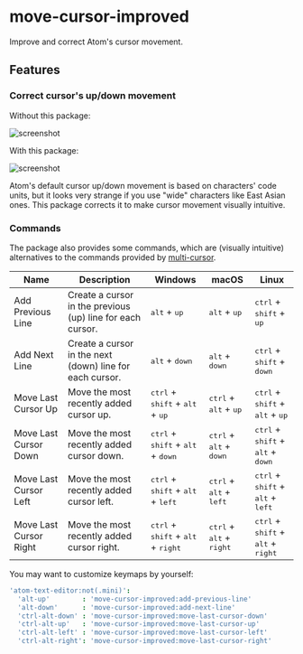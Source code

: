 # move-cursor-improved
Improve and correct Atom's cursor movement.

## Features
### Correct cursor's up/down movement
Without this package:

![screenshot](https://github.com/susisu/move-cursor-improved/wiki/images/without-mci.gif)

With this package:

![screenshot](https://github.com/susisu/move-cursor-improved/wiki/images/with-mci.gif)

Atom's default cursor up/down movement is based on characters' code units, but it looks very strange if you use "wide" characters like East Asian ones.
This package corrects it to make cursor movement visually intuitive.

### Commands
The package also provides some commands, which are (visually intuitive) alternatives to the commands provided by [multi-cursor](https://atom.io/packages/multi-cursor).

| Name                   | Description                                                | Windows                                                                | macOS                                               | Linux                                                                  |
| ---------------------- | ---------------------------------------------------------- | ---------------------------------------------------------------------- | --------------------------------------------------- | ---------------------------------------------------------------------- |
| Add Previous Line      | Create a cursor in the previous (up) line for each cursor. | <kbd>alt</kbd> + <kbd>up</kbd>                                         | <kbd>alt</kbd> + <kbd>up</kbd>                      | <kbd>ctrl</kbd> + <kbd>shift</kbd> + <kbd>up</kbd>                     |
| Add Next Line          | Create a cursor in the next (down) line for each cursor.   | <kbd>alt</kbd> + <kbd>down</kbd>                                       | <kbd>alt</kbd> + <kbd>down</kbd>                    | <kbd>ctrl</kbd> + <kbd>shift</kbd> + <kbd>down</kbd>                   |
| Move Last Cursor Up    | Move the most recently added cursor up.                    | <kbd>ctrl</kbd> + <kbd>shift</kbd> + <kbd>alt</kbd> + <kbd>up</kbd>    | <kbd>ctrl</kbd> + <kbd>alt</kbd> + <kbd>up</kbd>    | <kbd>ctrl</kbd> + <kbd>shift</kbd> + <kbd>alt</kbd> + <kbd>up</kbd>    |
| Move Last Cursor Down  | Move the most recently added cursor down.                  | <kbd>ctrl</kbd> + <kbd>shift</kbd> + <kbd>alt</kbd> + <kbd>down</kbd>  | <kbd>ctrl</kbd> + <kbd>alt</kbd> + <kbd>down</kbd>  | <kbd>ctrl</kbd> + <kbd>shift</kbd> + <kbd>alt</kbd> + <kbd>down</kbd>  |
| Move Last Cursor Left  | Move the most recently added cursor left.                  | <kbd>ctrl</kbd> + <kbd>shift</kbd> + <kbd>alt</kbd> + <kbd>left</kbd>  | <kbd>ctrl</kbd> + <kbd>alt</kbd> + <kbd>left</kbd>  | <kbd>ctrl</kbd> + <kbd>shift</kbd> + <kbd>alt</kbd> + <kbd>left</kbd>  |
| Move Last Cursor Right | Move the most recently added cursor right.                 | <kbd>ctrl</kbd> + <kbd>shift</kbd> + <kbd>alt</kbd> + <kbd>right</kbd> | <kbd>ctrl</kbd> + <kbd>alt</kbd> + <kbd>right</kbd> | <kbd>ctrl</kbd> + <kbd>shift</kbd> + <kbd>alt</kbd> + <kbd>right</kbd> |

You may want to customize keymaps by yourself:

``` coffee
'atom-text-editor:not(.mini)':
  'alt-up'        : 'move-cursor-improved:add-previous-line'
  'alt-down'      : 'move-cursor-improved:add-next-line'
  'ctrl-alt-down' : 'move-cursor-improved:move-last-cursor-down'
  'ctrl-alt-up'   : 'move-cursor-improved:move-last-cursor-up'
  'ctrl-alt-left' : 'move-cursor-improved:move-last-cursor-left'
  'ctrl-alt-right': 'move-cursor-improved:move-last-cursor-right'
```
